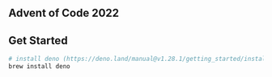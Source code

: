 ## Advent of Code 2022

## Get Started

```bash
# install deno (https://deno.land/manual@v1.28.1/getting_started/installation)
brew install deno
```
